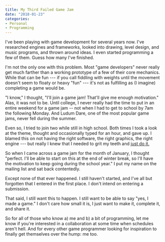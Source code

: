 ```yaml
---
title: My Third Failed Game Jam
date: "2018-01-23"
categories: 
- Personal
- Programming
---
```


I've been playing with game development for several years now. I've researched engines and frameworks, looked into drawing, level design, and music programs, and thrown around ideas. I even started programming a few of them. Guess how many I've finished.

I'm not the only one with this problem. Most "game developers" never really get much farther than a working prototype of a few of their core mechanics. While that can be fun --- if you call fiddling with weights until the movement doesn't seem to floaty or heavy "fun" --- it's not as fulfilling as (I imagine) completing a game would be.

"I know," I thought, "I'll join a game jam! That'll give me enough motivation." Alas, it was not to be. Until college, I never really had the time to put in an entire weekend for a game jam -- not when I had to get to school by 7am the following Monday. And Ludum Dare, one of the most popular game jams, never fell during the summer.

Even so, I tried to join two while still in high school. Both times I took a look at the theme, thought and occasionally typed for an hour, and gave up. I blamed this on not having the right software, the right graphics, the right engine --- but really I knew that I needed to grit my teeth and [just do it.](https://i.imgur.com/7524jhl.gif)

So when I came across a game jam for the month of January, I thought "perfect. I'll be able to start on this at the end of winter break, so I'll have the motivation to keep going during the school year." I put my name on the mailing list and sat back contentedly.

Except none of that ever happened. I still haven't started, and I've all but forgotten that I entered in the first place. I don't intend on entering a submission.

That said, I still want this to happen. I still want to be able to say "yes, I made a game." I don't care how small it is, I just want to make it, complete it, and share it.

So for all of those who know a) me and b) a bit of programming, let me know if you're interested in a collaboration at some time when schedules aren't hell. And for every other game programmer looking for inspiration to finally get themselves over the hump: me too.
